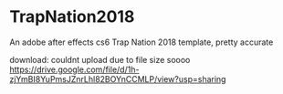 # TrapNation2018
An adobe after effects cs6 Trap Nation 2018 template, pretty accurate


download:
couldnt upload due to file size soooo
https://drive.google.com/file/d/1h-zjYmBI8YuPmsJZnrLhl82BOYnCCMLP/view?usp=sharing

